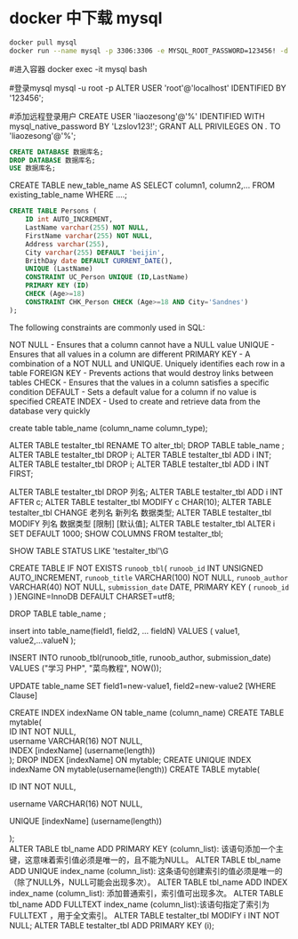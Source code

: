 
# docker 中下载 mysql
```bash
docker pull mysql
docker run --name mysql -p 3306:3306 -e MYSQL_ROOT_PASSWORD=123456! -d mysql
```

#进入容器
docker exec -it mysql bash

#登录mysql
mysql -u root -p
ALTER USER 'root'@'localhost' IDENTIFIED BY '123456';

#添加远程登录用户
CREATE USER 'liaozesong'@'%' IDENTIFIED WITH mysql_native_password BY 'Lzslov123!';
GRANT ALL PRIVILEGES ON *.* TO 'liaozesong'@'%';


```sql
CREATE DATABASE 数据库名;
DROP DATABASE 数据库名;
USE 数据库名;
```

CREATE TABLE new_table_name AS
    SELECT column1, column2,...
    FROM existing_table_name
    WHERE ....;



```sql
CREATE TABLE Persons (
    ID int AUTO_INCREMENT,
    LastName varchar(255) NOT NULL,
    FirstName varchar(255) NOT NULL,
    Address varchar(255),
    City varchar(255) DEFAULT 'beijin',
    BrithDay date DEFAULT CURRENT_DATE(),
    UNIQUE (LastName)
    CONSTRAINT UC_Person UNIQUE (ID,LastName)
    PRIMARY KEY (ID)
    CHECK (Age>=18)
    CONSTRAINT CHK_Person CHECK (Age>=18 AND City='Sandnes')
);
```

The following constraints are commonly used in SQL:

NOT NULL - Ensures that a column cannot have a NULL value
UNIQUE - Ensures that all values in a column are different
PRIMARY KEY - A combination of a NOT NULL and UNIQUE. Uniquely identifies each row in a table
FOREIGN KEY - Prevents actions that would destroy links between tables
CHECK - Ensures that the values in a column satisfies a specific condition
DEFAULT - Sets a default value for a column if no value is specified
CREATE INDEX - Used to create and retrieve data from the database very quickly


create table table_name (column_name column_type);

ALTER TABLE testalter_tbl RENAME TO alter_tbl;
DROP TABLE table_name ;
ALTER TABLE testalter_tbl  DROP i;
ALTER TABLE testalter_tbl ADD i INT;
ALTER TABLE testalter_tbl DROP i;
ALTER TABLE testalter_tbl ADD i INT FIRST;


ALTER TABLE testalter_tbl DROP 列名;
ALTER TABLE testalter_tbl ADD i INT AFTER c;
ALTER TABLE testalter_tbl MODIFY c CHAR(10);
ALTER TABLE testalter_tbl CHANGE 老列名 新列名 数据类型;
ALTER TABLE testalter_tbl MODIFY 列名 数据类型 [限制] [默认值];
ALTER TABLE testalter_tbl ALTER i SET DEFAULT 1000;
SHOW COLUMNS FROM testalter_tbl;

SHOW TABLE STATUS LIKE 'testalter_tbl'\G



CREATE TABLE IF NOT EXISTS `runoob_tbl`(
   `runoob_id` INT UNSIGNED AUTO_INCREMENT,
   `runoob_title` VARCHAR(100) NOT NULL,
   `runoob_author` VARCHAR(40) NOT NULL,
   `submission_date` DATE,
   PRIMARY KEY ( `runoob_id` )
)ENGINE=InnoDB DEFAULT CHARSET=utf8;

DROP TABLE table_name ;

insert into table_name(field1, field2, ... fieldN) VALUES
                       ( value1, value2,...valueN );

INSERT INTO runoob_tbl(runoob_title, runoob_author, submission_date) VALUES
 ("学习 PHP", "菜鸟教程", NOW());


UPDATE table_name SET field1=new-value1, field2=new-value2
[WHERE Clause]



CREATE INDEX indexName ON table_name (column_name)
    CREATE TABLE mytable(  
    ID INT NOT NULL,   
    username VARCHAR(16) NOT NULL,  
    INDEX [indexName] (username(length))  
);
DROP INDEX [indexName] ON mytable; 
CREATE UNIQUE INDEX indexName ON mytable(username(length)) 
CREATE TABLE mytable(  
 
ID INT NOT NULL,   
 
username VARCHAR(16) NOT NULL,  
 
UNIQUE [indexName] (username(length))  
 
);  
ALTER TABLE tbl_name ADD PRIMARY KEY (column_list): 该语句添加一个主键，这意味着索引值必须是唯一的，且不能为NULL。
ALTER TABLE tbl_name ADD UNIQUE index_name (column_list): 这条语句创建索引的值必须是唯一的（除了NULL外，NULL可能会出现多次）。
ALTER TABLE tbl_name ADD INDEX index_name (column_list): 添加普通索引，索引值可出现多次。
ALTER TABLE tbl_name ADD FULLTEXT index_name (column_list):该语句指定了索引为 FULLTEXT ，用于全文索引。
ALTER TABLE testalter_tbl MODIFY i INT NOT NULL;
ALTER TABLE testalter_tbl ADD PRIMARY KEY (i);
